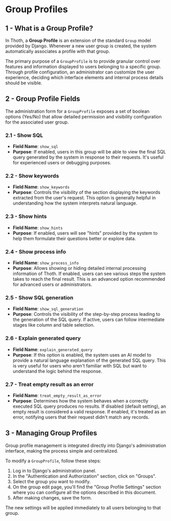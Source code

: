 # Group Profiles

## 1 - What is a Group Profile?

In Thoth, a **Group Profile** is an extension of the standard `Group` model provided by Django. Whenever a new user group is created, the system automatically associates a profile with that group.

The primary purpose of a `GroupProfile` is to provide granular control over features and information displayed to users belonging to a specific group. Through profile configuration, an administrator can customize the user experience, deciding which interface elements and internal process details should be visible.

## 2 - Group Profile Fields

The administration form for a `GroupProfile` exposes a set of boolean options (Yes/No) that allow detailed permission and visibility configuration for the associated user group.

### 2.1 - Show SQL

*   **Field Name**: `show_sql`
*   **Purpose**: If enabled, users in this group will be able to view the final SQL query generated by the system in response to their requests. It's useful for experienced users or debugging purposes.

### 2.2 - Show keywords

*   **Field Name**: `show_keywords`
*   **Purpose**: Controls the visibility of the section displaying the keywords extracted from the user's request. This option is generally helpful in understanding how the system interprets natural language.

### 2.3 - Show hints

*   **Field Name**: `show_hints`
*   **Purpose**: If enabled, users will see "hints" provided by the system to help them formulate their questions better or explore data.

### 2.4 - Show process info

*   **Field Name**: `show_process_info`
*   **Purpose**: Allows showing or hiding detailed internal processing information of Thoth. If enabled, users can see various steps the system takes to reach the final result. This is an advanced option recommended for advanced users or administrators.

### 2.5 - Show SQL generation

*   **Field Name**: `show_sql_generation`
*   **Purpose**: Controls the visibility of the step-by-step process leading to the generation of the SQL query. If active, users can follow intermediate stages like column and table selection.

### 2.6 - Explain generated query

*   **Field Name**: `explain_generated_query`
*   **Purpose**: If this option is enabled, the system uses an AI model to provide a natural language explanation of the generated SQL query. This is very useful for users who aren't familiar with SQL but want to understand the logic behind the response.

### 2.7 - Treat empty result as an error

*   **Field Name**: `treat_empty_result_as_error`
*   **Purpose**: Determines how the system behaves when a correctly executed SQL query produces no results. If disabled (default setting), an empty result is considered a valid response. If enabled, it's treated as an error, notifying users that their request didn't match any records.

## 3 - Managing Group Profiles

Group profile management is integrated directly into Django's administration interface, making the process simple and centralized.

To modify a `GroupProfile`, follow these steps:

1. Log in to Django's administration panel.
2. In the "Authentication and Authorization" section, click on "Groups".
3. Select the group you want to modify.
4. On the group edit page, you'll find the "Group Profile Settings" section where you can configure all the options described in this document.
5. After making changes, save the form.

The new settings will be applied immediately to all users belonging to that group.